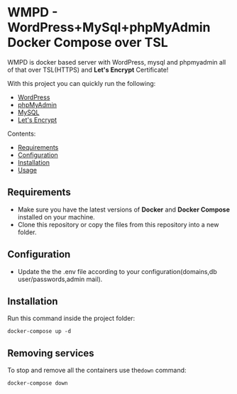 # WMPD - WordPress+MySql+phpMyAdmin Docker Compose over TSL

WMPD is docker based server with WordPress, mysql and phpmyadmin all of that over TSL(HTTPS) and **Let's Encrypt** Certificate! 

With this project you can quickly run the following:

- [WordPress](https://hub.docker.com/_/wordpress/)
- [phpMyAdmin](https://hub.docker.com/r/phpmyadmin/phpmyadmin/)
- [MySQL](https://hub.docker.com/_/mysql/)
- [Let's Encrypt](https://letsencrypt.org/)

Contents:

- [Requirements](#requirements)
- [Configuration](#configuration)
- [Installation](#installation)
- [Usage](#usage)

## Requirements

* Make sure you have the latest versions of **Docker** and **Docker Compose** installed on your machine.
* Clone this repository or copy the files from this repository into a new folder.

## Configuration

* Update the the .env file according to your configuration(domains,db user/passwords,admin mail).


## Installation

Run this command inside the project folder:

```
docker-compose up -d
```
## Removing services

To stop and remove all the containers use the`down` command:

```
docker-compose down
```
